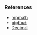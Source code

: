 ### References

- [mpmath](https://mpmath.org/)
- [bigfloat](https://pythonhosted.org/bigfloat/tutorial/index.html)
- [Decimal](https://zetcode.com/python/decimal/)
